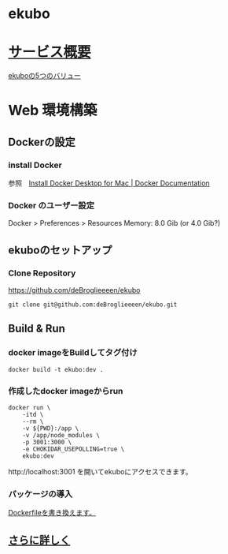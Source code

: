 # ekubo

# [サービス概要](https://ekubo.kibe.la/notes/70)

[ekuboの5つのバリュー](https://ekubo.kibe.la/notes/41)

# Web 環境構築

## Dockerの設定

### install Docker
参照　[Install Docker Desktop for Mac | Docker Documentation ](https://docs.docker.com/docker-for-mac/install/)

### Docker のユーザー設定
Docker > Preferences > Resources
Memory: 8.0 Gib (or 4.0 Gib?)

## ekuboのセットアップ

### Clone Repository
https://github.com/deBroglieeeen/ekubo

```shell:bash
git clone git@github.com:deBroglieeeen/ekubo.git
```

## Build & Run

### docker imageをBuildしてタグ付け

```shell:bash
docker build -t ekubo:dev .
```
### 作成したdocker imageからrun

```shell:bash
docker run \
    -itd \
    --rm \
    -v ${PWD}:/app \
    -v /app/node_modules \
    -p 3001:3000 \
    -e CHOKIDAR_USEPOLLING=true \
    ekubo:dev
```

http://localhost:3001 を開いてekuboにアクセスできます。

### パッケージの導入
[Dockerfileを書き換えます。](https://github.com/deBroglieeeen/ekubo/pull/29)

## [さらに詳しく](https://ekubo.kibe.la/notes/2)

